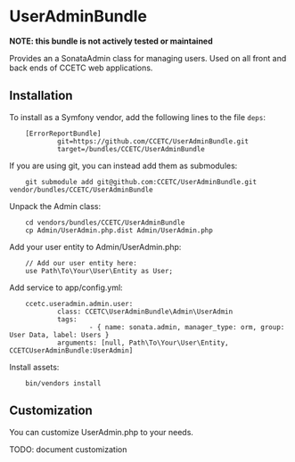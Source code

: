 UserAdminBundle
=========

**NOTE: this bundle is not actively tested or maintained**

Provides an a SonataAdmin class for managing users.
Used on all front and back ends of CCETC web applications.

## Installation
To install as a Symfony vendor, add the following lines to the file ``deps``:

        [ErrorReportBundle]
                git=https://github.com/CCETC/UserAdminBundle.git
                target=/bundles/CCETC/UserAdminBundle


If you are using git, you can instead add them as submodules:

        git submodule add git@github.com:CCETC/UserAdminBundle.git vendor/bundles/CCETC/UserAdminBundle


Unpack the Admin class:

        cd vendors/bundles/CCETC/UserAdminBundle
        cp Admin/UserAdmin.php.dist Admin/UserAdmin.php
        
        
Add your user entity to Admin/UserAdmin.php:

        // Add our user entity here:
        use Path\To\Your\User\Entity as User;


Add service to app/config.yml:

        ccetc.useradmin.admin.user:
                class: CCETC\UserAdminBundle\Admin\UserAdmin
                tags:
                        - { name: sonata.admin, manager_type: orm, group: User Data, label: Users }
                arguments: [null, Path\To\Your\User\Entity, CCETCUserAdminBundle:UserAdmin]

Install assets:
        
        bin/vendors install

## Customization
You can customize UserAdmin.php to your needs.

TODO: document customization
